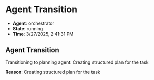 # Agent Transition

- **Agent**: orchestrator
- **State**: running
- **Time**: 3/27/2025, 2:41:31 PM

## Agent Transition

Transitioning to planning agent: Creating structured plan for the task

**Reason**: Creating structured plan for the task

